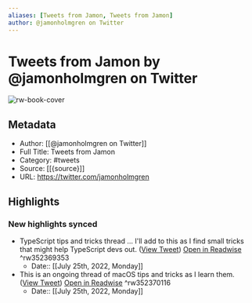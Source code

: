 ```yaml
---
aliases: [Tweets from Jamon, Tweets from Jamon]
author: @jamonholmgren on Twitter
---
```

# Tweets from Jamon by @jamonholmgren on Twitter

![rw-book-cover](https://pbs.twimg.com/profile_images/1550248569428267009/BBwMpqgG.jpg)

## Metadata
- Author: [[@jamonholmgren on Twitter]]
- Full Title: Tweets from Jamon
- Category: #tweets
- Source: [[{source}]]
- URL: https://twitter.com/jamonholmgren

## Highlights
### New highlights synced
- TypeScript tips and tricks thread ... I'll add to this as I find small tricks that might help TypeScript devs out. ([View Tweet](https://twitter.com/jamonholmgren/status/1127961640467456001)) [Open in Readwise](https://readwise.io/open/352369353) ^rw352369353
    - Date:: [[July 25th, 2022, Monday]]
- This is an ongoing thread of macOS tips and tricks as I learn them. ([View Tweet](https://twitter.com/jamonholmgren/status/1156982739179933697)) [Open in Readwise](https://readwise.io/open/352370116) ^rw352370116
    - Date:: [[July 25th, 2022, Monday]]
